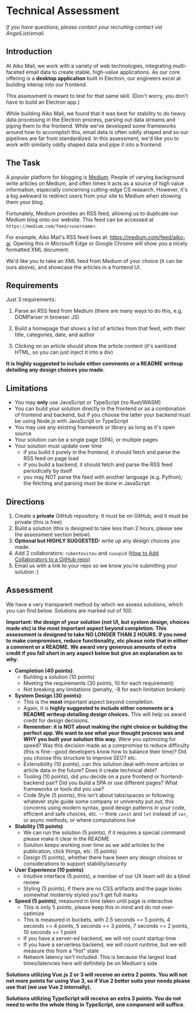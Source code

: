 # Technical Assessment

_If you have questions, please contact your recruiting contact via AngelList/email._

## Introduction

At Aiko Mail, we work with a variety of web technologies, integrating multi-faceted email data to create stable, high-value applications. As our core offering is a **desktop application** built in Electron, our engineers excel at building interop into our frontend.

This assessment is meant to test for that same skill. (Don't worry, you don't have to build an Electron app.)

While building Aiko Mail, we found that it was best for stability to do heavy data processing in the Electron process, parsing out data streams and piping them to the frontend. While we've developed some frameworks around how to accomplish this, email data is often oddly shaped and so our pipelines are far from standardized. In this assessment, we'd like you to work with similarly oddly shaped data and pipe it into a frontend.

## The Task

A popular platform for blogging is [Medium](https://medium.com). People of varying background write articles on Medium, and often times it acts as a source of high value information, especially concerning cutting-edge CS research. However, it's a big awkward to redirect users from your site to Medium when showing them your blog.

Fortunately, Medium provides an RSS feed, allowing us to duplicate our Medium blog onto our website. This feed can be accessed at `https://medium.com/feed/<username>`.

For example, Aiko Mail's RSS feed lives at: https://medium.com/feed/aiko-ai. Opening this in Microsoft Edge or Google Chrome will show you a nicely formatted XML document.

We'd like you to take an XML feed from Medium of your choice (it can be ours above), and showcase the articles in a frontend UI.

## Requirements

Just 3 requirements:

1. Parse an RSS feed from Medium (there are many ways to do this, e.g. DOMParser in browser JS)

2. Build a homepage that shows a list of articles from that feed, with their title, categories, date, and author

3. Clicking on an article should show the article content (it's sanitized HTML, so you can just inject it into a div)

**It is highly suggested to include either comments or a README writeup detailing any design choices you made.**

## Limitations

- You may **only** use JavaScript or TypeScript (no Rust/WASM)
- You can build your solution directly in the frontend or as a combination of frontend and backend, but if you choose the latter your backend must be using Node.js with JavaScript or TypeScript
- You may use any existing framework or library as long as it's open source
- Your solution can be a single page (SPA), or multiple pages
- Your solution must update over time
  - if you build it purely in the frontend, it should fetch and parse the RSS feed on page load
  - if you build a backend, it should fetch and parse the RSS feed periodically by itself
  - you may NOT parse the feed with another language (e.g. Python); the fetching and parsing must be done in JavaScript

## Directions

1. Create a **private** GitHub repository. It must be on GitHub, and it must be private (this is free)
2. Build a solution (this is designed to take less than 2 hours, please see the assessment section below).
3. **Optional but HIGHLY SUGGESTED:** write up any design choices you made.
4. Add 2 collaborators: `rubentouitou` and `cuuupid` ([How to Add Collaborators to a GitHub repo](https://docs.github.com/en/account-and-profile/setting-up-and-managing-your-github-user-account/managing-access-to-your-personal-repositories/inviting-collaborators-to-a-personal-repository))
5. Email us with a link to your repo so we know you're submitting your solution :)

## Assessment

We have a very transparent method by which we assess solutions, which you can find below. Solutions are marked out of 100.

**Important: the design of your solution (not UI, but system design, choices made etc) is the most important aspect beyond completion. This assessment is designed to take NO LONGER THAN 2 HOURS. If you need to make compromises, reduce functionality, etc please note that in either a comment or a README. We award very generous amounts of extra credit if you fall short in any aspect below but give an explanation as to why.**

- **Completion (40 points)**:
  - Building a solution (10 points)
  - Meeting the requirements (30 points, 10 for each requirement)
  - Not breaking any limitations (penalty, -8 for each limitation broken)
- **System Design (30 points)**:
  - This is the **most** important aspect beyond completion.
  - Again, it is **highly suggested to include either comments or a README writeup detailing design choices.** This will help us award credit for design decisions.
  - **Remember: it is NOT about making the right choice or building the perfect app. We want to see what your thought process was and WHY you built your solution this way.** Were you optimizing for speed? Was this decision made as a compromise to reduce difficulty (this is fine--good developers know how to balance their time)? Did you choose this structure to improve SEO? etc.
  - Extensibility (10 points), can this solution deal with more articles or article data in the future? Does it create technical debt?
  - Tooling (10 points), did you decide on a pure frontend or frontend-backend pair? Did you build a SPA or use different pages? What frameworks or tools did you use?
  - Code Style (5 points), this isn't about tabs/spaces or following whatever style guide some company or university put out, this concerns using modern syntax, good design patterns in your code, efficient and safe choices, etc. -- think `const` and `let` instead of `var`, or async methods, or where computations live
- **Stability (15 points)**
  - We can run the solution (5 points), if it requires a special command please make it clear in the README
  - Solution keeps working over time as we add articles to the publication, click things, etc. (5 points)
  - Design (5 points), whether there have been any design choices or considerations to support stability/security
- **User Experience (10 points)**
  - Intuitive interface (5 points), a member of our UX team will do a blind review
  - Styling (5 points), if there are no CSS artifacts and the page looks somewhat modernly styled you'll get full marks
- **Speed (5 points)**, measured in time taken until page is interactive
  - This is only 5 points, please keep this in mind and do not over-optimize
  - This is measured in buckets, with 2.5 seconds == 5 points, 4 seconds == 4 points, 5 seconds == 3 points, 7 seconds == 2 points, 10 seconds == 1 point
  - If you have a server-ed backend, we will not count startup time
  - If you have a serverless backend, we *will* count runtime, but we will measure this from a "hot" state
  - Network latency isn't included. This is because the largest load times/latencies here will definitely be on Medium's side
 
**Solutions utilizing Vue.js 2 or 3 will receive an extra 2 points. You will not net more points for using Vue 3, so if Vue 2 better suits your needs please use that (we use Vue 2 internally).**

**Solutions utilizing TypeScript will receive an extra 3 points. You do not need to write the whole thing in TypeScript, one component will suffice.**
